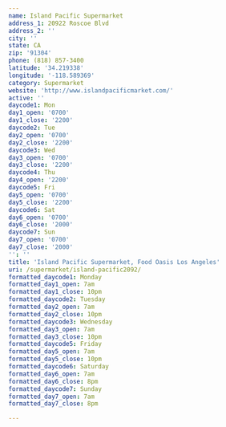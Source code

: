 ```yaml
---
name: Island Pacific Supermarket
address_1: 20922 Roscoe Blvd
address_2: ''
city: ''
state: CA
zip: '91304'
phone: (818) 857-3400
latitude: '34.219338'
longitude: '-118.589369'
category: Supermarket
website: 'http://www.islandpacificmarket.com/'
active: ''
daycode1: Mon
day1_open: '0700'
day1_close: '2200'
daycode2: Tue
day2_open: '0700'
day2_close: '2200'
daycode3: Wed
day3_open: '0700'
day3_close: '2200'
daycode4: Thu
day4_open: '2200'
daycode5: Fri
day5_open: '0700'
day5_close: '2200'
daycode6: Sat
day6_open: '0700'
day6_close: '2000'
daycode7: Sun
day7_open: '0700'
day7_close: '2000'
'': ''
title: 'Island Pacific Supermarket, Food Oasis Los Angeles'
uri: /supermarket/island-pacific2092/
formatted_daycode1: Monday
formatted_day1_open: 7am
formatted_day1_close: 10pm
formatted_daycode2: Tuesday
formatted_day2_open: 7am
formatted_day2_close: 10pm
formatted_daycode3: Wednesday
formatted_day3_open: 7am
formatted_day3_close: 10pm
formatted_daycode5: Friday
formatted_day5_open: 7am
formatted_day5_close: 10pm
formatted_daycode6: Saturday
formatted_day6_open: 7am
formatted_day6_close: 8pm
formatted_daycode7: Sunday
formatted_day7_open: 7am
formatted_day7_close: 8pm

---
```

